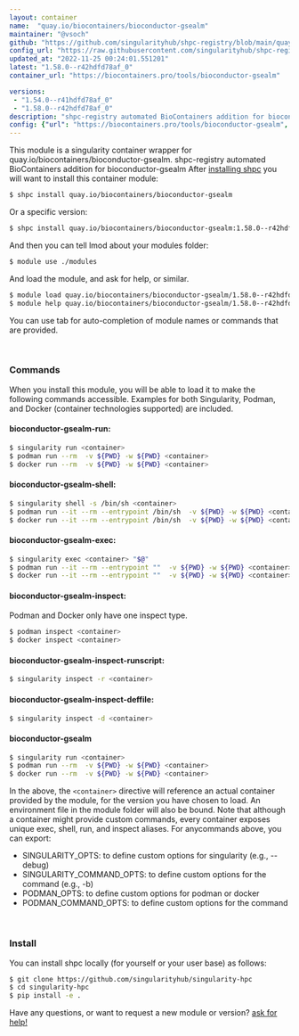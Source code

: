 ```yaml
---
layout: container
name:  "quay.io/biocontainers/bioconductor-gsealm"
maintainer: "@vsoch"
github: "https://github.com/singularityhub/shpc-registry/blob/main/quay.io/biocontainers/bioconductor-gsealm/container.yaml"
config_url: "https://raw.githubusercontent.com/singularityhub/shpc-registry/main/quay.io/biocontainers/bioconductor-gsealm/container.yaml"
updated_at: "2022-11-25 00:24:01.551201"
latest: "1.58.0--r42hdfd78af_0"
container_url: "https://biocontainers.pro/tools/bioconductor-gsealm"

versions:
 - "1.54.0--r41hdfd78af_0"
 - "1.58.0--r42hdfd78af_0"
description: "shpc-registry automated BioContainers addition for bioconductor-gsealm"
config: {"url": "https://biocontainers.pro/tools/bioconductor-gsealm", "maintainer": "@vsoch", "description": "shpc-registry automated BioContainers addition for bioconductor-gsealm", "latest": {"1.58.0--r42hdfd78af_0": "sha256:7bd5a4e0981e844f1d06a54b433938ae364851013671501de0ed7df69e1d039b"}, "tags": {"1.54.0--r41hdfd78af_0": "sha256:3ca0af58143953b265751753c97d585ba8f3b7969678647996eb48a7486e735f", "1.58.0--r42hdfd78af_0": "sha256:7bd5a4e0981e844f1d06a54b433938ae364851013671501de0ed7df69e1d039b"}, "docker": "quay.io/biocontainers/bioconductor-gsealm"}
---
```


This module is a singularity container wrapper for quay.io/biocontainers/bioconductor-gsealm.
shpc-registry automated BioContainers addition for bioconductor-gsealm
After [installing shpc](#install) you will want to install this container module:


```bash
$ shpc install quay.io/biocontainers/bioconductor-gsealm
```

Or a specific version:

```bash
$ shpc install quay.io/biocontainers/bioconductor-gsealm:1.58.0--r42hdfd78af_0
```

And then you can tell lmod about your modules folder:

```bash
$ module use ./modules
```

And load the module, and ask for help, or similar.

```bash
$ module load quay.io/biocontainers/bioconductor-gsealm/1.58.0--r42hdfd78af_0
$ module help quay.io/biocontainers/bioconductor-gsealm/1.58.0--r42hdfd78af_0
```

You can use tab for auto-completion of module names or commands that are provided.

<br>

### Commands

When you install this module, you will be able to load it to make the following commands accessible.
Examples for both Singularity, Podman, and Docker (container technologies supported) are included.

#### bioconductor-gsealm-run:

```bash
$ singularity run <container>
$ podman run --rm  -v ${PWD} -w ${PWD} <container>
$ docker run --rm  -v ${PWD} -w ${PWD} <container>
```

#### bioconductor-gsealm-shell:

```bash
$ singularity shell -s /bin/sh <container>
$ podman run --it --rm --entrypoint /bin/sh  -v ${PWD} -w ${PWD} <container>
$ docker run --it --rm --entrypoint /bin/sh  -v ${PWD} -w ${PWD} <container>
```

#### bioconductor-gsealm-exec:

```bash
$ singularity exec <container> "$@"
$ podman run --it --rm --entrypoint ""  -v ${PWD} -w ${PWD} <container> "$@"
$ docker run --it --rm --entrypoint ""  -v ${PWD} -w ${PWD} <container> "$@"
```

#### bioconductor-gsealm-inspect:

Podman and Docker only have one inspect type.

```bash
$ podman inspect <container>
$ docker inspect <container>
```

#### bioconductor-gsealm-inspect-runscript:

```bash
$ singularity inspect -r <container>
```

#### bioconductor-gsealm-inspect-deffile:

```bash
$ singularity inspect -d <container>
```



#### bioconductor-gsealm

```bash
$ singularity run <container>
$ podman run --rm  -v ${PWD} -w ${PWD} <container>
$ docker run --rm  -v ${PWD} -w ${PWD} <container>
```


In the above, the `<container>` directive will reference an actual container provided
by the module, for the version you have chosen to load. An environment file in the
module folder will also be bound. Note that although a container
might provide custom commands, every container exposes unique exec, shell, run, and
inspect aliases. For anycommands above, you can export:

 - SINGULARITY_OPTS: to define custom options for singularity (e.g., --debug)
 - SINGULARITY_COMMAND_OPTS: to define custom options for the command (e.g., -b)
 - PODMAN_OPTS: to define custom options for podman or docker
 - PODMAN_COMMAND_OPTS: to define custom options for the command

<br>

### Install

You can install shpc locally (for yourself or your user base) as follows:

```bash
$ git clone https://github.com/singularityhub/singularity-hpc
$ cd singularity-hpc
$ pip install -e .
```

Have any questions, or want to request a new module or version? [ask for help!](https://github.com/singularityhub/singularity-hpc/issues)